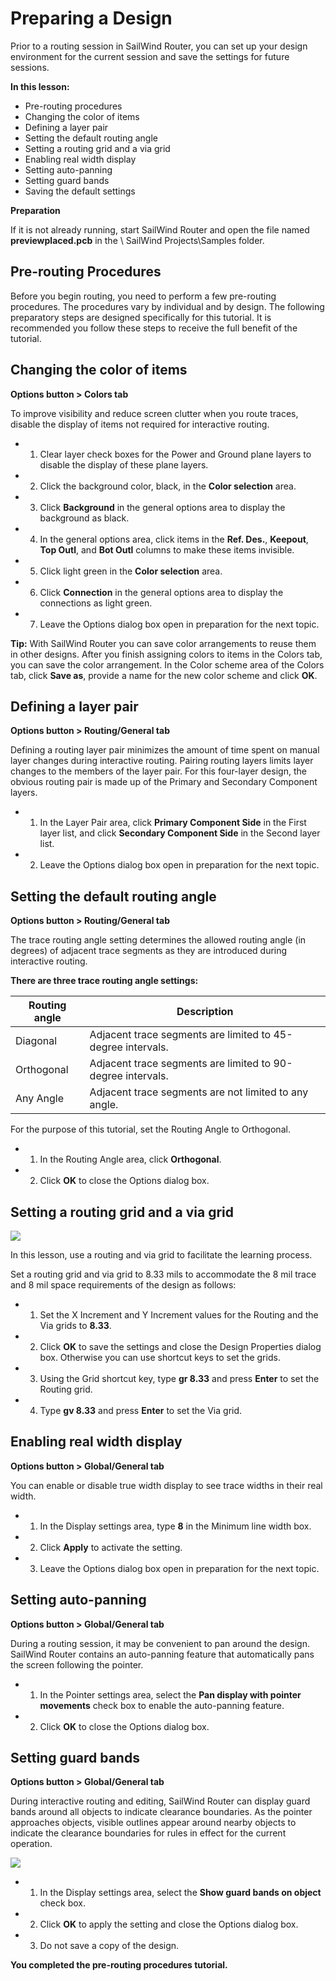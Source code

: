 # Preparing a Design
Prior to a routing session in SailWind Router, you can set up your design environment for the current session and save the settings for future sessions.

**In this lesson:**

- Pre-routing procedures
- Changing the color of items
- Defining a layer pair
- Setting the default routing angle
- Setting a routing grid and a via grid
- Enabling real width display
- Setting auto-panning
- Setting guard bands
- Saving the default settings

**Preparation**

If it is not already running, start SailWind Router and open the file named **previewplaced.pcb** in the \ SailWind Projects\Samples folder.

## Pre-routing Procedures
Before you begin routing, you need to perform a few pre-routing procedures. The procedures vary by individual and by design. The following preparatory steps are designed specifically for this tutorial. It is recommended you follow these steps to receive the full benefit of the tutorial.

## Changing the color of items
**Options button > Colors tab**

To improve visibility and reduce screen clutter when you route traces, disable the display of items not required for interactive routing.

- 1. Clear layer check boxes for the Power and Ground plane layers to disable the display of these plane layers.
- 2. Click the background color, black, in the **Color selection** area.
- 3. Click **Background** in the general options area to display the background as black.
- 4. In the general options area, click items in the **Ref. Des.**, **Keepout**, **Top Outl**, and **Bot Outl** columns to make these items invisible.
- 5. Click light green in the **Color selection** area.
- 6. Click **Connection** in the general options area to display the connections as light green.
- 7. Leave the Options dialog box open in preparation for the next topic.

**Tip:** With SailWind Router you can save color arrangements to reuse them in other designs. After you finish assigning colors to items in the Colors tab, you can save the color arrangement. In the Color scheme area of the Colors tab, click **Save as**, provide a name for the new color scheme and click **OK**.

## Defining a layer pair
**Options button > Routing/General tab**

Defining a routing layer pair minimizes the amount of time spent on manual layer changes during interactive routing. Pairing routing layers limits layer changes to the members of the layer pair. For this four-layer design, the obvious routing pair is made up of the Primary and Secondary Component layers.

- 1. In the Layer Pair area, click **Primary Component Side** in the First layer list, and click **Secondary Component Side** in the Second layer list.
- 2. Leave the Options dialog box open in preparation for the next topic.

## Setting the default routing angle
**Options button > Routing/General tab**

The trace routing angle setting determines the allowed routing angle (in degrees) of adjacent trace segments as they are introduced during interactive routing.

**There are three trace routing angle settings:**

| Routing angle | Description                                                 |
|---------------|-------------------------------------------------------------|
| Diagonal      | Adjacent trace segments are limited to 45-degree intervals. |
| Orthogonal    | Adjacent trace segments are limited to 90-degree intervals. |
| Any Angle     | Adjacent trace segments are not limited to any angle.       |

For the purpose of this tutorial, set the Routing Angle to Orthogonal.

- 1. In the Routing Angle area, click **Orthogonal**.
- 2. Click **OK** to close the Options dialog box.

## Setting a routing grid and a via grid
![](/router/tutrial/3/_page_2_Picture_1.jpeg)

In this lesson, use a routing and via grid to facilitate the learning process.

Set a routing grid and via grid to 8.33 mils to accommodate the 8 mil trace and 8 mil space requirements of the design as follows:

- 1. Set the X Increment and Y Increment values for the Routing and the Via grids to **8.33**.
- 2. Click **OK** to save the settings and close the Design Properties dialog box. Otherwise you can use shortcut keys to set the grids.
- 3. Using the Grid shortcut key, type **gr 8.33** and press **Enter** to set the Routing grid.
- 4. Type **gv 8.33** and press **Enter** to set the Via grid.

## Enabling real width display
**Options button > Global/General tab**

You can enable or disable true width display to see trace widths in their real width.

- 1. In the Display settings area, type **8** in the Minimum line width box.
- 2. Click **Apply** to activate the setting.
- 3. Leave the Options dialog box open in preparation for the next topic.

## Setting auto-panning
**Options button > Global/General tab**

During a routing session, it may be convenient to pan around the design. SailWind Router contains an auto-panning feature that automatically pans the screen following the pointer.

- 1. In the Pointer settings area, select the **Pan display with pointer movements** check box to enable the auto-panning feature.
- 2. Click **OK** to close the Options dialog box.

## Setting guard bands
**Options button > Global/General tab**

During interactive routing and editing, SailWind Router can display guard bands around all objects to indicate clearance boundaries. As the pointer approaches objects, visible outlines appear around nearby objects to indicate the clearance boundaries for rules in effect for the current operation.

![](/router/tutrial/3/_page_3_Picture_1.jpeg)

- 1. In the Display settings area, select the **Show guard bands on object** check box.
- 2. Click **OK** to apply the setting and close the Options dialog box.
- 3. Do not save a copy of the design.

**You completed the pre-routing procedures tutorial.**